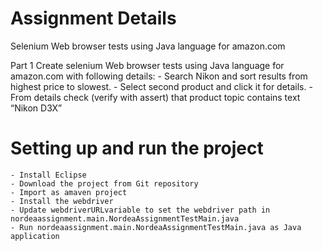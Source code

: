 # Assignment Details
Selenium Web browser tests using Java language for amazon.com 

Part 1 Create selenium Web browser tests using Java language for amazon.com with following details:
    - Search Nikon and sort results from highest price to slowest.
    - Select second product and click it for details.
    - From details check (verify with assert) that product topic contains text “Nikon D3X”

# Setting up and run the project
    - Install Eclipse
    - Download the project from Git repository
    - Import as amaven project
    - Install the webdriver
    - Update webdriverURLvariable to set the webdriver path in nordeaassignment.main.NordeaAssignmentTestMain.java
    - Run nordeaassignment.main.NordeaAssignmentTestMain.java as Java application

